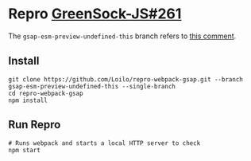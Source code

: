 # Repro [GreenSock-JS#261](https://github.com/greensock/GreenSock-JS/issues/261)
The `gsap-esm-preview-undefined-this` branch refers to [this comment](https://github.com/greensock/GreenSock-JS/issues/261#issuecomment-386968885).

## Install
```
git clone https://github.com/Loilo/repro-webpack-gsap.git --branch gsap-esm-preview-undefined-this --single-branch
cd repro-webpack-gsap
npm install
```

## Run Repro
```
# Runs webpack and starts a local HTTP server to check
npm start
```